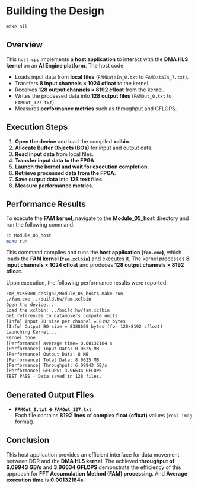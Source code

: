 # Building the Design



```
make all
```

## **Overview**
This `host.cpp` implements a **host application** to interact with the **DMA HLS kernel** on an **AI Engine platform**. The host code:
- Loads input data from **local files** (`FAMDataIn_0.txt` to `FAMDataIn_7.txt`).
- Transfers **8 input channels × 1024 cfloat** to the kernel.
- Receives **128 output channels × 8192 cfloat** from the kernel.
- Writes the processed data into **128 output files** (`FAMOut_0.txt` to `FAMOut_127.txt`).
- Measures **performance metrics** such as throughput and GFLOPS.



## **Execution Steps**
1. **Open the device** and load the compiled **xclbin**.
2. **Allocate Buffer Objects (BOs)** for input and output data.
3. **Read input data** from local files.
4. **Transfer input data to the FPGA**.
5. **Launch the kernel and wait for execution completion**.
6. **Retrieve processed data from the FPGA**.
7. **Save output data** into **128 text files**.
8. **Measure performance metrics**.



## **Performance Results**


To execute the **FAM kernel**, navigate to the **Module_05_host** directory and run the following command:

```sh
cd Module_05_host
make run
```

This command compiles and runs the **host application (`fam.exe`)**, which loads the **FAM kernel (`fam.xclbin`)** and executes it. The kernel processes **8 input channels × 1024 cfloat** and produces **128 output channels × 8192 cfloat**. 

Upon execution, the following performance results were reported:

```sh
FAM_VCK5000_design2/Module_05_host$ make run
./fam.exe ../build.hw/fam.xclbin
Open the device...
Load the xclbin: ../build.hw/fam.xclbin
Get references to datamovers compute units
[Info] Input BO size per channel = 8192 bytes
[Info] Output BO size = 8388608 bytes (for 128×8192 cfloat)
Launching Kernel...
Kernel done.
[Performance] average time= 0.00132184 s
[Performance] Input Data: 0.0625 MB
[Performance] Output Data: 8 MB
[Performance] Total Data: 8.0625 MB
[Performance] Throughput: 6.09943 GB/s
[Performance] GFLOPS: 3.96634 GFLOPS
TEST PASS - Data saved in 128 files.
```


## **Generated Output Files**
- **`FAMOut_0.txt` → `FAMOut_127.txt`**:  
  Each file contains **8192 lines** of **complex float (cfloat)** values (`real imag` format).


## **Conclusion**
This host application provides an efficient interface for data movement between DDR and the **DMA HLS kernel**. The achieved **throughput of 6.09943 GB/s** and **3.96634 GFLOPS** demonstrate the efficiency of this approach for **FFT Accumulation Method (FAM) processing**. And **Average execution time** is **0.00132184s**.

